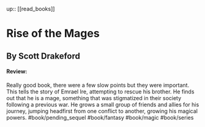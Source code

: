 up:: [[read_books]]

# Rise of the Mages
## By Scott Drakeford
#### Review:
Really good book, there were a few slow points but they were important.
This tells the story of Emrael Ire, attempting to rescue his brother. 
He finds out that he is a mage, something that was stigmatized in their society following a previous war.
He grows a small group of friends and allies for his journey, jumping headfirst from one conflict to another, growing his magical powers.
#book/pending_sequel 
#book/fantasy #book/magic #book/series 